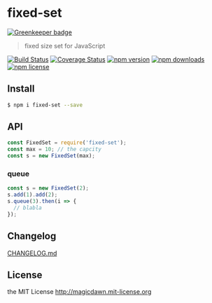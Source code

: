 # fixed-set

[![Greenkeeper badge](https://badges.greenkeeper.io/magicdawn/fixed-set-js.svg)](https://greenkeeper.io/)
> fixed size set for JavaScript

[![Build Status](https://img.shields.io/travis/magicdawn/fixed-set-js.svg?style=flat-square)](https://travis-ci.org/magicdawn/fixed-set-js)
[![Coverage Status](https://img.shields.io/codecov/c/github/magicdawn/fixed-set-js.svg?style=flat-square)](https://codecov.io/gh/magicdawn/fixed-set-js)
[![npm version](https://img.shields.io/npm/v/fixed-set.svg?style=flat-square)](https://www.npmjs.com/package/fixed-set)
[![npm downloads](https://img.shields.io/npm/dm/fixed-set.svg?style=flat-square)](https://www.npmjs.com/package/fixed-set)
[![npm license](https://img.shields.io/npm/l/fixed-set.svg?style=flat-square)](http://magicdawn.mit-license.org)

## Install
```sh
$ npm i fixed-set --save
```

## API
```js
const FixedSet = require('fixed-set');
const max = 10; // the capcity
const s = new FixedSet(max);
```

### queue

```js
const s = new FixedSet(2);
s.add(1).add(2);
s.queue(3).then(i => {
  // blabla
});
```

## Changelog
[CHANGELOG.md](CHANGELOG.md)

## License
the MIT License http://magicdawn.mit-license.org